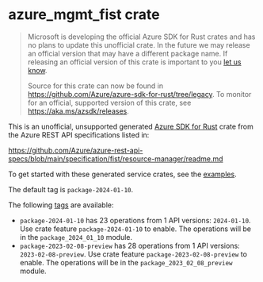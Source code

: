 # azure_mgmt_fist crate

> Microsoft is developing the official Azure SDK for Rust crates and has no plans to update this unofficial crate.
> In the future we may release an official version that may have a different package name.
> If releasing an official version of this crate is important to you [let us know](https://github.com/Azure/azure-sdk-for-rust/issues/new/choose).
>
> Source for this crate can now be found in <https://github.com/Azure/azure-sdk-for-rust/tree/legacy>.
> To monitor for an official, supported version of this crate, see <https://aka.ms/azsdk/releases>.

This is an unofficial, unsupported generated [Azure SDK for Rust](https://github.com/Azure/azure-sdk-for-rust/tree/legacy) crate from the Azure REST API specifications listed in:

https://github.com/Azure/azure-rest-api-specs/blob/main/specification/fist/resource-manager/readme.md

To get started with these generated service crates, see the [examples](https://github.com/Azure/azure-sdk-for-rust/blob/legacy/services/README.md#examples).

The default tag is `package-2024-01-10`.

The following [tags](https://github.com/Azure/azure-sdk-for-rust/blob/legacy/services/tags.md) are available:

- `package-2024-01-10` has 23 operations from 1 API versions: `2024-01-10`. Use crate feature `package-2024-01-10` to enable. The operations will be in the `package_2024_01_10` module.
- `package-2023-02-08-preview` has 28 operations from 1 API versions: `2023-02-08-preview`. Use crate feature `package-2023-02-08-preview` to enable. The operations will be in the `package_2023_02_08_preview` module.